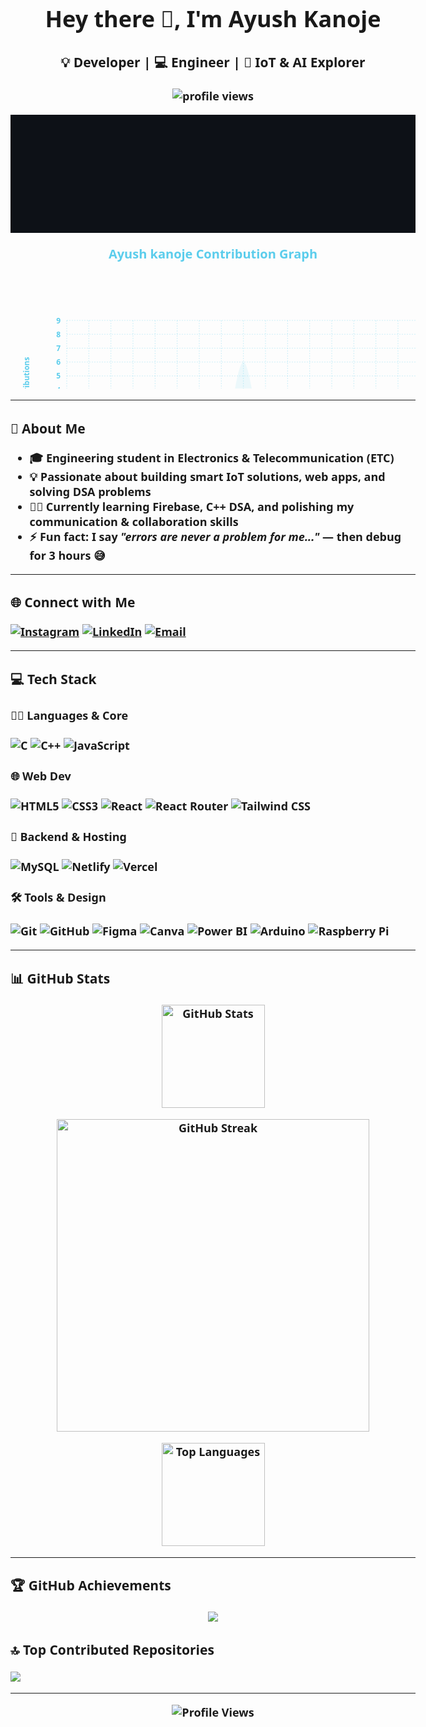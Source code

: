 <!-- Profile README for Ayush Kanoje -->

<h1 align="center">Hey there 👋, I'm Ayush Kanoje</h1>
<h3 align="center">💡 Developer | 💻 Engineer | 🚀 IoT & AI Explorer</h3>

<p align="center">
  <img src="https://komarev.com/ghpvc/?username=Ayush-Kanoje&label=Profile%20Views&color=6C63FF&style=flat-square" alt="profile views"/>
</p>



  <svg
        width="1200"
        height="350"
        viewBox="0 0 1200 350"
        fill="none"
        xmlns="http://www.w3.org/2000/svg">
            <rect xmlns="http://www.w3.org/2000/svg" data-testid="card_bg" id="cardBg"
            x="0" y="0" rx="0" height="100%" stroke="#E4E2E2" fill-opacity="1"
            width="100%" fill="#0d1117" stroke-opacity="1" style="stroke:#0000; stroke-width:1;"/>

  <style>
                body {
                    font: 600 18px 'Segoe UI', Ubuntu, Sans-Serif;
                }
                .header {
                    font: 600 20px 'Segoe UI', Ubuntu, Sans-Serif;
                    text-align: center;
                    color: #5bcdec;
                    margin-top: 20px;
                }
                svg {
                    font: 600 18px 'Segoe UI', Ubuntu, Sans-Serif;
                    user-select: none;
                }
                
    .ct-label {
      fill: #5bcdec;
      color: #5bcdec;
      font-size: .75rem;
      line-height: 1;
    }

    .ct-grid-background,
    .ct-line {
      fill: none;
    }

    .ct-chart-bar .ct-label,
    .ct-chart-line .ct-label {
      display: block;
      display: -webkit-box;
      display: -moz-box;
      display: -ms-flexbox;
      display: -webkit-flex;
      display: flex;
    }

    .ct-label.ct-horizontal.ct-start {
      -webkit-box-align: flex-end;
      -webkit-align-items: flex-end;
      -ms-flex-align: flex-end;
      align-items: flex-end;
      -webkit-box-pack: flex-start;
      -webkit-justify-content: flex-start;
      -ms-flex-pack: flex-start;
      justify-content: flex-start;
      text-align: left;
      text-anchor: start;
    }

    .ct-label.ct-horizontal.ct-end {
      -webkit-box-align: flex-start;
      -webkit-align-items: flex-start;
      -ms-flex-align: flex-start;
      align-items: flex-start;
      -webkit-box-pack: flex-start;
      -webkit-justify-content: flex-start;
      -ms-flex-pack: flex-start;
      justify-content: flex-start;
      text-align: left;
      text-anchor: start;
    }

    .ct-label.ct-vertical.ct-start {
      -webkit-box-align: flex-end;
      -webkit-align-items: flex-end;
      -ms-flex-align: flex-end;
      align-items: flex-end;
      -webkit-box-pack: flex-end;
      -webkit-justify-content: flex-end;
      -ms-flex-pack: flex-end;
      justify-content: flex-end;
      text-align: right;
      text-anchor: end;
    }

    .ct-label.ct-vertical.ct-end {
      -webkit-box-align: flex-end;
      -webkit-align-items: flex-end;
      -ms-flex-align: flex-end;
      align-items: flex-end;
      -webkit-box-pack: flex-start;
      -webkit-justify-content: flex-start;
      -ms-flex-pack: flex-start;
      justify-content: flex-start;
      text-align: left;
      text-anchor: start;
    }

    .ct-grid {
      stroke: #5bcdec;
      stroke-width: 1px;
      stroke-opacity: 0.3;
      stroke-dasharray: 2px;
    }

    .ct-point {
      stroke-width: 10px;
      stroke-linecap: round;
      stroke: #ffffff;
      animation: blink 1s ease-in-out forwards;
    }

    .ct-line {
      stroke-width: 4px;
      stroke-dasharray: 5000;
      stroke-dashoffset: 5000;
      stroke: #5bcdec;
      animation: dash 5s ease-in-out forwards;
    }

    .ct-area {
      stroke: none;
      fill-opacity: 0.1;
    }

    .ct-series-a .ct-area,
    .ct-series-a .ct-slice-pie {
      fill: #5bcdec;
    }

    .ct-label .ct-horizontal {
      transform: rotate(-90deg)
    }
    
                
        @keyframes blink {
            from {
                opacity: 0;
                transform:translateX(-20px); 
            }
            to {
                opacity:1;
                transform: translateX(0);
            }
        }
    
                
        @keyframes dash {
            to {
                stroke-dashoffset: 0;
            }
        }
    
    
            </style>

 <foreignObject x="0" y="0" width="1200" height="50">
                <h1 xmlns="http://www.w3.org/1999/xhtml" class="header">
                    Ayush kanoje Contribution Graph
                </h1>
            </foreignObject>
            <svg xmlns:ct="http://gionkunz.github.com/chartist-js/ct" width="1200" height="350" class="ct-chart-line"><g class="ct-grids"><line x1="90" x2="90" y1="80" y2="280" class="ct-grid ct-horizontal"></line><line x1="125.33333333333334" x2="125.33333333333334" y1="80" y2="280" class="ct-grid ct-horizontal"></line><line x1="160.66666666666669" x2="160.66666666666669" y1="80" y2="280" class="ct-grid ct-horizontal"></line><line x1="196" x2="196" y1="80" y2="280" class="ct-grid ct-horizontal"></line><line x1="231.33333333333334" x2="231.33333333333334" y1="80" y2="280" class="ct-grid ct-horizontal"></line><line x1="266.6666666666667" x2="266.6666666666667" y1="80" y2="280" class="ct-grid ct-horizontal"></line><line x1="302" x2="302" y1="80" y2="280" class="ct-grid ct-horizontal"></line><line x1="337.33333333333337" x2="337.33333333333337" y1="80" y2="280" class="ct-grid ct-horizontal"></line><line x1="372.6666666666667" x2="372.6666666666667" y1="80" y2="280" class="ct-grid ct-horizontal"></line><line x1="408" x2="408" y1="80" y2="280" class="ct-grid ct-horizontal"></line><line x1="443.33333333333337" x2="443.33333333333337" y1="80" y2="280" class="ct-grid ct-horizontal"></line><line x1="478.6666666666667" x2="478.6666666666667" y1="80" y2="280" class="ct-grid ct-horizontal"></line><line x1="514" x2="514" y1="80" y2="280" class="ct-grid ct-horizontal"></line><line x1="549.3333333333334" x2="549.3333333333334" y1="80" y2="280" class="ct-grid ct-horizontal"></line><line x1="584.6666666666667" x2="584.6666666666667" y1="80" y2="280" class="ct-grid ct-horizontal"></line><line x1="620" x2="620" y1="80" y2="280" class="ct-grid ct-horizontal"></line><line x1="655.3333333333334" x2="655.3333333333334" y1="80" y2="280" class="ct-grid ct-horizontal"></line><line x1="690.6666666666667" x2="690.6666666666667" y1="80" y2="280" class="ct-grid ct-horizontal"></line><line x1="726" x2="726" y1="80" y2="280" class="ct-grid ct-horizontal"></line><line x1="761.3333333333334" x2="761.3333333333334" y1="80" y2="280" class="ct-grid ct-horizontal"></line><line x1="796.6666666666667" x2="796.6666666666667" y1="80" y2="280" class="ct-grid ct-horizontal"></line><line x1="832" x2="832" y1="80" y2="280" class="ct-grid ct-horizontal"></line><line x1="867.3333333333334" x2="867.3333333333334" y1="80" y2="280" class="ct-grid ct-horizontal"></line><line x1="902.6666666666667" x2="902.6666666666667" y1="80" y2="280" class="ct-grid ct-horizontal"></line><line x1="938" x2="938" y1="80" y2="280" class="ct-grid ct-horizontal"></line><line x1="973.3333333333334" x2="973.3333333333334" y1="80" y2="280" class="ct-grid ct-horizontal"></line><line x1="1008.6666666666667" x2="1008.6666666666667" y1="80" y2="280" class="ct-grid ct-horizontal"></line><line x1="1044" x2="1044" y1="80" y2="280" class="ct-grid ct-horizontal"></line><line x1="1079.3333333333335" x2="1079.3333333333335" y1="80" y2="280" class="ct-grid ct-horizontal"></line><line x1="1114.6666666666667" x2="1114.6666666666667" y1="80" y2="280" class="ct-grid ct-horizontal"></line><line x1="1150" x2="1150" y1="80" y2="280" class="ct-grid ct-horizontal"></line><line y1="280" y2="280" x1="90" x2="1150" class="ct-grid ct-vertical"></line><line y1="257.77777777777777" y2="257.77777777777777" x1="90" x2="1150" class="ct-grid ct-vertical"></line><line y1="235.55555555555554" y2="235.55555555555554" x1="90" x2="1150" class="ct-grid ct-vertical"></line><line y1="213.33333333333331" y2="213.33333333333331" x1="90" x2="1150" class="ct-grid ct-vertical"></line><line y1="191.11111111111111" y2="191.11111111111111" x1="90" x2="1150" class="ct-grid ct-vertical"></line><line y1="168.88888888888889" y2="168.88888888888889" x1="90" x2="1150" class="ct-grid ct-vertical"></line><line y1="146.66666666666666" y2="146.66666666666666" x1="90" x2="1150" class="ct-grid ct-vertical"></line><line y1="124.44444444444446" y2="124.44444444444446" x1="90" x2="1150" class="ct-grid ct-vertical"></line><line y1="102.22222222222223" y2="102.22222222222223" x1="90" x2="1150" class="ct-grid ct-vertical"></line><line y1="80" y2="80" x1="90" x2="1150" class="ct-grid ct-vertical"></line></g><g><g class="ct-series ct-series-a"><path d="M90,280L90,280C101.778,280,113.556,280,125.333,280C137.111,280,148.889,280,160.667,280C172.444,280,184.222,280,196,280C207.778,280,219.556,280,231.333,280C243.111,280,254.889,280,266.667,280C278.444,280,290.222,280,302,280C313.778,280,325.556,280,337.333,280C349.111,280,360.889,146.667,372.667,146.667C384.444,146.667,396.222,280,408,280C419.778,280,431.556,280,443.333,280C455.111,280,466.889,265.185,478.667,257.778C490.444,250.37,502.222,235.556,514,235.556C525.778,235.556,537.556,280,549.333,280C561.111,280,572.889,213.333,584.667,213.333C596.444,213.333,608.222,280,620,280C631.778,280,643.556,258.601,655.333,235.556C667.111,212.51,678.889,80,690.667,80C702.444,80,714.222,280,726,280C737.778,280,749.556,280,761.333,280C773.111,280,784.889,280,796.667,280C808.444,280,820.222,250.37,832,235.556C843.778,220.741,855.556,191.111,867.333,191.111C879.111,191.111,890.889,280,902.667,280C914.444,280,926.222,280,938,280C949.778,280,961.556,280,973.333,280C985.111,280,996.889,280,1008.667,280C1020.444,280,1032.222,280,1044,280C1055.778,280,1067.556,253.333,1079.333,235.556C1091.111,217.778,1102.889,168.889,1114.667,168.889C1126.444,168.889,1138.222,228.148,1150,257.778L1150,280Z" class="ct-area"></path><path d="M90,280C101.778,280,113.556,280,125.333,280C137.111,280,148.889,280,160.667,280C172.444,280,184.222,280,196,280C207.778,280,219.556,280,231.333,280C243.111,280,254.889,280,266.667,280C278.444,280,290.222,280,302,280C313.778,280,325.556,280,337.333,280C349.111,280,360.889,146.667,372.667,146.667C384.444,146.667,396.222,280,408,280C419.778,280,431.556,280,443.333,280C455.111,280,466.889,265.185,478.667,257.778C490.444,250.37,502.222,235.556,514,235.556C525.778,235.556,537.556,280,549.333,280C561.111,280,572.889,213.333,584.667,213.333C596.444,213.333,608.222,280,620,280C631.778,280,643.556,258.601,655.333,235.556C667.111,212.51,678.889,80,690.667,80C702.444,80,714.222,280,726,280C737.778,280,749.556,280,761.333,280C773.111,280,784.889,280,796.667,280C808.444,280,820.222,250.37,832,235.556C843.778,220.741,855.556,191.111,867.333,191.111C879.111,191.111,890.889,280,902.667,280C914.444,280,926.222,280,938,280C949.778,280,961.556,280,973.333,280C985.111,280,996.889,280,1008.667,280C1020.444,280,1032.222,280,1044,280C1055.778,280,1067.556,253.333,1079.333,235.556C1091.111,217.778,1102.889,168.889,1114.667,168.889C1126.444,168.889,1138.222,228.148,1150,257.778" class="ct-line"></path><line x1="90" y1="280" x2="90.01" y2="280" class="ct-point" ct:value="0"></line><line x1="125.33333333333334" y1="280" x2="125.34333333333335" y2="280" class="ct-point" ct:value="0"></line><line x1="160.66666666666669" y1="280" x2="160.67666666666668" y2="280" class="ct-point" ct:value="0"></line><line x1="196" y1="280" x2="196.01" y2="280" class="ct-point" ct:value="0"></line><line x1="231.33333333333334" y1="280" x2="231.34333333333333" y2="280" class="ct-point" ct:value="0"></line><line x1="266.6666666666667" y1="280" x2="266.6766666666667" y2="280" class="ct-point" ct:value="0"></line><line x1="302" y1="280" x2="302.01" y2="280" class="ct-point" ct:value="0"></line><line x1="337.33333333333337" y1="280" x2="337.34333333333336" y2="280" class="ct-point" ct:value="0"></line><line x1="372.6666666666667" y1="146.66666666666666" x2="372.6766666666667" y2="146.66666666666666" class="ct-point" ct:value="6"></line><line x1="408" y1="280" x2="408.01" y2="280" class="ct-point" ct:value="0"></line><line x1="443.33333333333337" y1="280" x2="443.34333333333336" y2="280" class="ct-point" ct:value="0"></line><line x1="478.6666666666667" y1="257.77777777777777" x2="478.6766666666667" y2="257.77777777777777" class="ct-point" ct:value="1"></line><line x1="514" y1="235.55555555555554" x2="514.01" y2="235.55555555555554" class="ct-point" ct:value="2"></line><line x1="549.3333333333334" y1="280" x2="549.3433333333334" y2="280" class="ct-point" ct:value="0"></line><line x1="584.6666666666667" y1="213.33333333333331" x2="584.6766666666667" y2="213.33333333333331" class="ct-point" ct:value="3"></line><line x1="620" y1="280" x2="620.01" y2="280" class="ct-point" ct:value="0"></line><line x1="655.3333333333334" y1="235.55555555555554" x2="655.3433333333334" y2="235.55555555555554" class="ct-point" ct:value="2"></line><line x1="690.6666666666667" y1="80" x2="690.6766666666667" y2="80" class="ct-point" ct:value="9"></line><line x1="726" y1="280" x2="726.01" y2="280" class="ct-point" ct:value="0"></line><line x1="761.3333333333334" y1="280" x2="761.3433333333334" y2="280" class="ct-point" ct:value="0"></line><line x1="796.6666666666667" y1="280" x2="796.6766666666667" y2="280" class="ct-point" ct:value="0"></line><line x1="832" y1="235.55555555555554" x2="832.01" y2="235.55555555555554" class="ct-point" ct:value="2"></line><line x1="867.3333333333334" y1="191.11111111111111" x2="867.3433333333334" y2="191.11111111111111" class="ct-point" ct:value="4"></line><line x1="902.6666666666667" y1="280" x2="902.6766666666667" y2="280" class="ct-point" ct:value="0"></line><line x1="938" y1="280" x2="938.01" y2="280" class="ct-point" ct:value="0"></line><line x1="973.3333333333334" y1="280" x2="973.3433333333334" y2="280" class="ct-point" ct:value="0"></line><line x1="1008.6666666666667" y1="280" x2="1008.6766666666667" y2="280" class="ct-point" ct:value="0"></line><line x1="1044" y1="280" x2="1044.01" y2="280" class="ct-point" ct:value="0"></line><line x1="1079.3333333333335" y1="235.55555555555554" x2="1079.3433333333335" y2="235.55555555555554" class="ct-point" ct:value="2"></line><line x1="1114.6666666666667" y1="168.88888888888889" x2="1114.6766666666667" y2="168.88888888888889" class="ct-point" ct:value="5"></line><line x1="1150" y1="257.77777777777777" x2="1150.01" y2="257.77777777777777" class="ct-point" ct:value="1"></line></g></g><g class="ct-labels"><text x="85.5" y="300" width="35.333333333333336" height="40" class="ct-label ct-horizontal ct-end">3</text><text x="120.83333333333334" y="300" width="35.333333333333336" height="40" class="ct-label ct-horizontal ct-end">4</text><text x="156.16666666666669" y="300" width="35.33333333333333" height="40" class="ct-label ct-horizontal ct-end">5</text><text x="191.5" y="300" width="35.33333333333334" height="40" class="ct-label ct-horizontal ct-end">6</text><text x="226.83333333333334" y="300" width="35.33333333333334" height="40" class="ct-label ct-horizontal ct-end">7</text><text x="262.1666666666667" y="300" width="35.333333333333314" height="40" class="ct-label ct-horizontal ct-end">8</text><text x="297.5" y="300" width="35.33333333333334" height="40" class="ct-label ct-horizontal ct-end">9</text><text x="332.83333333333337" y="300" width="35.33333333333334" height="40" class="ct-label ct-horizontal ct-end">10</text><text x="368.1666666666667" y="300" width="35.333333333333314" height="40" class="ct-label ct-horizontal ct-end">11</text><text x="403.5" y="300" width="35.33333333333337" height="40" class="ct-label ct-horizontal ct-end">12</text><text x="438.83333333333337" y="300" width="35.333333333333314" height="40" class="ct-label ct-horizontal ct-end">13</text><text x="474.1666666666667" y="300" width="35.333333333333314" height="40" class="ct-label ct-horizontal ct-end">14</text><text x="509.5" y="300" width="35.33333333333337" height="40" class="ct-label ct-horizontal ct-end">15</text><text x="544.8333333333334" y="300" width="35.333333333333314" height="40" class="ct-label ct-horizontal ct-end">16</text><text x="580.1666666666667" y="300" width="35.333333333333314" height="40" class="ct-label ct-horizontal ct-end">17</text><text x="615.5" y="300" width="35.33333333333337" height="40" class="ct-label ct-horizontal ct-end">18</text><text x="650.8333333333334" y="300" width="35.33333333333337" height="40" class="ct-label ct-horizontal ct-end">19</text><text x="686.1666666666667" y="300" width="35.33333333333326" height="40" class="ct-label ct-horizontal ct-end">20</text><text x="721.5" y="300" width="35.33333333333337" height="40" class="ct-label ct-horizontal ct-end">21</text><text x="756.8333333333334" y="300" width="35.33333333333337" height="40" class="ct-label ct-horizontal ct-end">22</text><text x="792.1666666666667" y="300" width="35.33333333333326" height="40" class="ct-label ct-horizontal ct-end">23</text><text x="827.5" y="300" width="35.33333333333337" height="40" class="ct-label ct-horizontal ct-end">24</text><text x="862.8333333333334" y="300" width="35.33333333333337" height="40" class="ct-label ct-horizontal ct-end">25</text><text x="898.1666666666667" y="300" width="35.33333333333326" height="40" class="ct-label ct-horizontal ct-end">26</text><text x="933.5" y="300" width="35.33333333333337" height="40" class="ct-label ct-horizontal ct-end">27</text><text x="968.8333333333334" y="300" width="35.33333333333337" height="40" class="ct-label ct-horizontal ct-end">28</text><text x="1004.1666666666667" y="300" width="35.33333333333337" height="40" class="ct-label ct-horizontal ct-end">29</text><text x="1039.5" y="300" width="35.33333333333326" height="40" class="ct-label ct-horizontal ct-end">30</text><text x="1074.8333333333335" y="300" width="35.33333333333337" height="40" class="ct-label ct-horizontal ct-end">31</text><text x="1110.1666666666667" y="300" width="35.33333333333326" height="40" class="ct-label ct-horizontal ct-end">1</text><text x="1145.5" y="300" width="30" height="40" class="ct-label ct-horizontal ct-end">2</text><text y="284.5" x="80" height="22.22222222222222" width="60" class="ct-label ct-vertical ct-start">0</text><text y="262.27777777777777" x="80" height="22.22222222222222" width="60" class="ct-label ct-vertical ct-start">1</text><text y="240.05555555555554" x="80" height="22.22222222222223" width="60" class="ct-label ct-vertical ct-start">2</text><text y="217.83333333333331" x="80" height="22.222222222222214" width="60" class="ct-label ct-vertical ct-start">3</text><text y="195.61111111111111" x="80" height="22.22222222222223" width="60" class="ct-label ct-vertical ct-start">4</text><text y="173.38888888888889" x="80" height="22.22222222222223" width="60" class="ct-label ct-vertical ct-start">5</text><text y="151.16666666666666" x="80" height="22.2222222222222" width="60" class="ct-label ct-vertical ct-start">6</text><text y="128.94444444444446" x="80" height="22.22222222222223" width="60" class="ct-label ct-vertical ct-start">7</text><text y="106.72222222222223" x="80" height="22.22222222222223" width="60" class="ct-label ct-vertical ct-start">8</text><text y="84.5" x="80" height="30" width="60" class="ct-label ct-vertical ct-start">9</text></g><text class="ct-axis-title ct-label" x="620" y="330" dominant-baseline="text-after-edge" text-anchor="middle">Days</text><text class="ct-axis-title ct-label" x="20" y="180" transform="rotate(-90, 20, 180)" dominant-baseline="hanging" text-anchor="middle">Contributions</text></svg>
    </svg>


---

### 🧠 About Me

- 🎓 Engineering student in **Electronics & Telecommunication (ETC)**
- 💡 Passionate about building **smart IoT solutions**, **web apps**, and solving **DSA problems**
- 🧑‍💻 Currently learning **Firebase**, **C++ DSA**, and polishing my **communication & collaboration** skills
- ⚡ Fun fact: I say *"errors are never a problem for me..."* — then debug for 3 hours 😅

---

### 🌐 Connect with Me
[![Instagram](https://img.shields.io/badge/Instagram-E4405F?style=flat&logo=instagram&logoColor=white)](https://instagram.com/ayuxh.k11)
[![LinkedIn](https://img.shields.io/badge/LinkedIn-0077B5?style=flat&logo=linkedin&logoColor=white)](https://www.linkedin.com/in/ayushkanoje11/)
[![Email](https://img.shields.io/badge/Gmail-D14836?style=flat&logo=gmail&logoColor=white)](mailto:ayushkanoje056@gmail.com)

---

### 💻 Tech Stack

#### 👨‍💻 Languages & Core
![C](https://img.shields.io/badge/C-00599C?style=flat&logo=c&logoColor=white)
![C++](https://img.shields.io/badge/C++-00599C?style=flat&logo=c%2B%2B&logoColor=white)
![JavaScript](https://img.shields.io/badge/JavaScript-323330?style=flat&logo=javascript&logoColor=F7DF1E)

#### 🌐 Web Dev
![HTML5](https://img.shields.io/badge/HTML5-E34F26?style=flat&logo=html5&logoColor=white)
![CSS3](https://img.shields.io/badge/CSS3-1572B6?style=flat&logo=css3&logoColor=white)
![React](https://img.shields.io/badge/React-20232a?style=flat&logo=react&logoColor=61DAFB)
![React Router](https://img.shields.io/badge/React%20Router-CA4245?style=flat&logo=react-router&logoColor=white)
![Tailwind CSS](https://img.shields.io/badge/Tailwind_CSS-38B2AC?style=flat&logo=tailwind-css&logoColor=white)

#### 🔗 Backend & Hosting
![MySQL](https://img.shields.io/badge/MySQL-4479A1?style=flat&logo=mysql&logoColor=white)
![Netlify](https://img.shields.io/badge/Netlify-00C7B7?style=flat&logo=netlify&logoColor=white)
![Vercel](https://img.shields.io/badge/Vercel-000000?style=flat&logo=vercel&logoColor=white)

#### 🛠️ Tools & Design
![Git](https://img.shields.io/badge/Git-F05033?style=flat&logo=git&logoColor=white)
![GitHub](https://img.shields.io/badge/GitHub-121011?style=flat&logo=github&logoColor=white)
![Figma](https://img.shields.io/badge/Figma-F24E1E?style=flat&logo=figma&logoColor=white)
![Canva](https://img.shields.io/badge/Canva-00C4CC?style=flat&logo=canva&logoColor=white)
![Power BI](https://img.shields.io/badge/Power_BI-F2C811?style=flat&logo=powerbi&logoColor=black)
![Arduino](https://img.shields.io/badge/Arduino_Uno-00979D?style=flat&logo=arduino&logoColor=white)
![Raspberry Pi](https://img.shields.io/badge/Raspberry_Pi-C51A4A?style=flat&logo=raspberry-pi&logoColor=white)

---

### 📊 GitHub Stats

<p align="center">
  <img src="https://github-readme-stats.vercel.app/api?username=Ayush-Kanoje&theme=algolia&show_icons=true&hide_border=false&count_private=true" alt="GitHub Stats" height="165" /> </p>

 <p align="center"> 
<img src="https://github-readme-streak-stats-eight.vercel.app?user=Ayush-Kanoje&theme=algolia&hide_border=false" alt="GitHub Streak" width="500" />
</p>

<p align="center">
  <img src="https://github-readme-stats.vercel.app/api/top-langs/?username=Ayush-Kanoje&theme=algolia&hide_border=false&layout=compact&langs_count=6" alt="Top Languages" height="165" />
</p>


---

### 🏆 GitHub Achievements

<p align="center">
  <img src="https://github-profile-trophy.vercel.app/?username=Ayush-Kanoje&theme=radical&no-bg=false&no-frame=false&margin-w=4" />
</p>

### 🔝 Top Contributed Repositories
![](https://github-contributor-stats.vercel.app/api?username=Ayush-Kanoje&limit=5&theme=dark&combine_all_yearly_contributions=true)

---
<p align="center">
  <img src="https://komarev.com/ghpvc/?username=ayush-kanoje&label=Visitors&color=0e75b6&style=for-the-badge" alt="Profile Views"/>
</p>



<!-- Created using GPRM | https://gprm.itsvg.in -->
